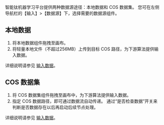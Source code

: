 智能钛机器学习平台提供两种数据源途径：本地数据和 COS 数据集。
您可在左侧导航栏的【输入】>【数据源】下，选择需要的数据源组件。

## 本地数据
1. 将本地数据组件拖拽至画布。
2. 将轻量本地文件（不超过256MB）上传到目标 COS 路径，为下游算法提供输入数据。

详细说明请参见 [输入数据](https://cloud.tencent.com/document/product/851/17083)。

## COS 数据集
1. 将 COS 数据集组件拖拽至画布中，为下游算法提供输入数据。
2. 指定 COS 数据路径，即可通过数据流自动传递。 通过“是否检查数据”开关来判断是否数据存在以后再启动后续节点处理。

详细说明请参见  [输入数据](https://cloud.tencent.com/document/product/851/17083)。




